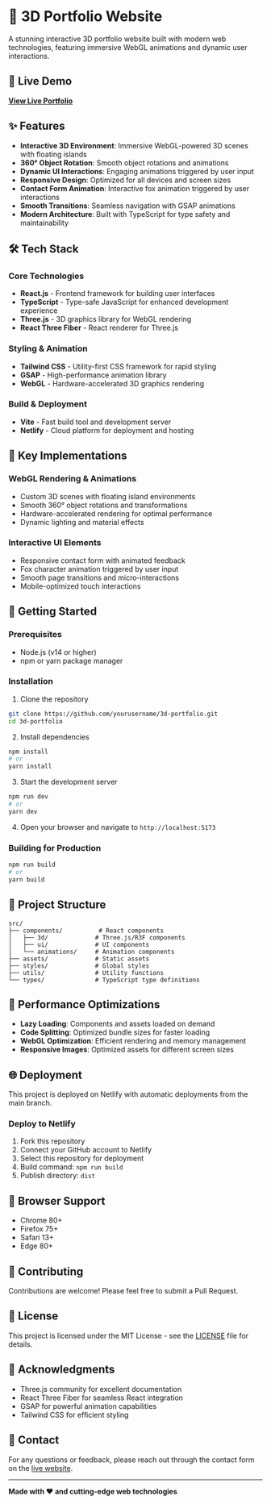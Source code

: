 # 🌟 3D Portfolio Website

A stunning interactive 3D portfolio website built with modern web technologies, featuring immersive WebGL animations and dynamic user interactions.

## 🚀 Live Demo

**[View Live Portfolio](https://kamlesh3dportfolio.netlify.app)**

## ✨ Features

- **Interactive 3D Environment**: Immersive WebGL-powered 3D scenes with floating islands
- **360° Object Rotation**: Smooth object rotations and animations
- **Dynamic UI Interactions**: Engaging animations triggered by user input
- **Responsive Design**: Optimized for all devices and screen sizes
- **Contact Form Animation**: Interactive fox animation triggered by user interactions
- **Smooth Transitions**: Seamless navigation with GSAP animations
- **Modern Architecture**: Built with TypeScript for type safety and maintainability

## 🛠️ Tech Stack

### Core Technologies
- **React.js** - Frontend framework for building user interfaces
- **TypeScript** - Type-safe JavaScript for enhanced development experience
- **Three.js** - 3D graphics library for WebGL rendering
- **React Three Fiber** - React renderer for Three.js

### Styling & Animation
- **Tailwind CSS** - Utility-first CSS framework for rapid styling
- **GSAP** - High-performance animation library
- **WebGL** - Hardware-accelerated 3D graphics rendering

### Build & Deployment
- **Vite** - Fast build tool and development server
- **Netlify** - Cloud platform for deployment and hosting

## 🎨 Key Implementations

### WebGL Rendering & Animations
- Custom 3D scenes with floating island environments
- Smooth 360° object rotations and transformations
- Hardware-accelerated rendering for optimal performance
- Dynamic lighting and material effects

### Interactive UI Elements
- Responsive contact form with animated feedback
- Fox character animation triggered by user input
- Smooth page transitions and micro-interactions
- Mobile-optimized touch interactions

## 🚀 Getting Started

### Prerequisites
- Node.js (v14 or higher)
- npm or yarn package manager

### Installation

1. Clone the repository
```bash
git clone https://github.com/yourusername/3d-portfolio.git
cd 3d-portfolio
```

2. Install dependencies
```bash
npm install
# or
yarn install
```

3. Start the development server
```bash
npm run dev
# or
yarn dev
```

4. Open your browser and navigate to `http://localhost:5173`

### Building for Production

```bash
npm run build
# or
yarn build
```

## 📁 Project Structure

```
src/
├── components/          # React components
│   ├── 3d/             # Three.js/R3F components
│   ├── ui/             # UI components
│   └── animations/     # Animation components
├── assets/             # Static assets
├── styles/             # Global styles
├── utils/              # Utility functions
└── types/              # TypeScript type definitions
```

## 🎯 Performance Optimizations

- **Lazy Loading**: Components and assets loaded on demand
- **Code Splitting**: Optimized bundle sizes for faster loading
- **WebGL Optimization**: Efficient rendering and memory management
- **Responsive Images**: Optimized assets for different screen sizes

## 🌐 Deployment

This project is deployed on Netlify with automatic deployments from the main branch.

### Deploy to Netlify

1. Fork this repository
2. Connect your GitHub account to Netlify
3. Select this repository for deployment
4. Build command: `npm run build`
5. Publish directory: `dist`

## 📱 Browser Support

- Chrome 80+
- Firefox 75+
- Safari 13+
- Edge 80+

## 🤝 Contributing

Contributions are welcome! Please feel free to submit a Pull Request.

## 📄 License

This project is licensed under the MIT License - see the [LICENSE](LICENSE) file for details.

## 🙏 Acknowledgments

- Three.js community for excellent documentation
- React Three Fiber for seamless React integration
- GSAP for powerful animation capabilities
- Tailwind CSS for efficient styling

## 📧 Contact

For any questions or feedback, please reach out through the contact form on the [live website](https://kamlesh3dportfolio.netlify.app).

---

**Made with ❤️ and cutting-edge web technologies**
